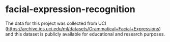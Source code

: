 # facial-expression-recognition

The data for this project was collected from UCI (https://archive.ics.uci.edu/ml/datasets/Grammatical+Facial+Expressions) and this
dataset is publicly available for educational and research purposes. 